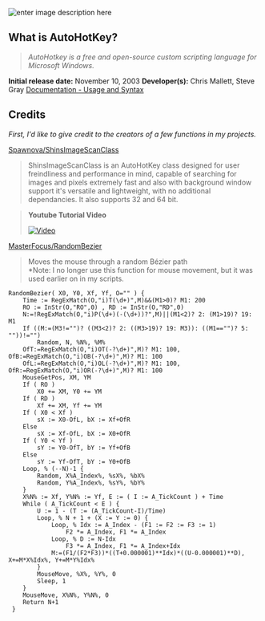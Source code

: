 ![enter image description here](https://www.autohotkey.com/static/ahk_logo.svg)
## What is AutoHotKey?
>*AutoHotkey is a free and open-source custom scripting language for Microsoft Windows.*
>
**Initial release date:** November 10, 2003
**Developer(s):** Chris Mallett, Steve Gray
[Documentation - Usage and Syntax](https://www.autohotkey.com/docs)

## Credits
*First, I'd like to give credit to the creators of a few functions in my projects.*

[Spawnova/ShinsImageScanClass](https://github.com/Spawnova/ShinsImageScanClass)
>ShinsImageScanClass is an AutoHotKey class designed for user freindliness and performance in mind, capable of searching for images and pixels extremely fast and also with background window support it's versatile and lightweight, with no additional dependancies. It also supports 32 and 64 bit.

>**Youtube Tutorial Video**
>
>[![Video](https://camo.githubusercontent.com/e022ea1af736202a29bf9792403a37f28aa476c0cd4643b76ab6cc31fffab6e5/68747470733a2f2f696d672e796f75747562652e636f6d2f76692f7749646346364b554849452f64656661756c742e6a7067)](https://www.youtube.com/watch?v=wIdcF6KUHIE)

[MasterFocus/RandomBezier](https://github.com/MasterFocus/AutoHotkey/tree/master/Functions/RandomBezier)
>Moves the mouse through a random Bézier path   
>*Note: I no longer use this function for mouse movement, but it was used earlier on in my scripts.

    RandomBezier( X0, Y0, Xf, Yf, O="" ) {
        Time := RegExMatch(O,"i)T(\d+)",M)&&(M1>0)? M1: 200
        RO := InStr(O,"RO",0) , RD := InStr(O,"RD",0)
        N:=!RegExMatch(O,"i)P(\d+)(-(\d+))?",M)||(M1<2)? 2: (M1>19)? 19: M1
        If ((M:=(M3!="")? ((M3<2)? 2: ((M3>19)? 19: M3)): ((M1=="")? 5: ""))!="")
            Random, N, %N%, %M%
        OfT:=RegExMatch(O,"i)OT(-?\d+)",M)? M1: 100, OfB:=RegExMatch(O,"i)OB(-?\d+)",M)? M1: 100
        OfL:=RegExMatch(O,"i)OL(-?\d+)",M)? M1: 100, OfR:=RegExMatch(O,"i)OR(-?\d+)",M)? M1: 100
        MouseGetPos, XM, YM
        If ( RO )
            X0 += XM, Y0 += YM
        If ( RD )
            Xf += XM, Yf += YM
        If ( X0 < Xf )
            sX := X0-OfL, bX := Xf+OfR
        Else
            sX := Xf-OfL, bX := X0+OfR
        If ( Y0 < Yf )
            sY := Y0-OfT, bY := Yf+OfB
        Else
            sY := Yf-OfT, bY := Y0+OfB
        Loop, % (--N)-1 {
            Random, X%A_Index%, %sX%, %bX%
            Random, Y%A_Index%, %sY%, %bY%
        }
        X%N% := Xf, Y%N% := Yf, E := ( I := A_TickCount ) + Time
        While ( A_TickCount < E ) {
            U := 1 - (T := (A_TickCount-I)/Time)
            Loop, % N + 1 + (X := Y := 0) {
                Loop, % Idx := A_Index - (F1 := F2 := F3 := 1)
                    F2 *= A_Index, F1 *= A_Index
                Loop, % D := N-Idx
                    F3 *= A_Index, F1 *= A_Index+Idx
                M:=(F1/(F2*F3))*((T+0.000001)**Idx)*((U-0.000001)**D), X+=M*X%Idx%, Y+=M*Y%Idx%
            }
            MouseMove, %X%, %Y%, 0
            Sleep, 1
        }
        MouseMove, X%N%, Y%N%, 0
        Return N+1
     }
